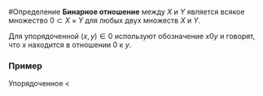 #Определение 
**Бинарное отношение** между $X$ и $Y$ является всякое множество $0 \subset X \times Y$ для любых двух множеств $X$ и $Y$.

Для упорядоченной $(x,y) \in 0$ используют обозначение $x0y$ и говорят, что $x$ находится в отношении $0$ к $y$.

### Пример
Упорядоченное $<$
